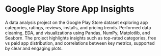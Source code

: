 # Google Play Store App Insights

A data analysis project on the Google Play Store dataset exploring app categories, ratings, reviews, installs, and pricing trends. Performed data cleaning, EDA, and visualizations using Pandas, NumPy, Matplotlib, and Seaborn. The project highlights insights such as top-rated categories, free vs paid app distribution, and correlations between key metrics, supported by clear and engaging plots.

